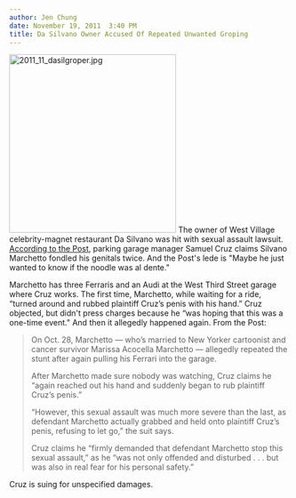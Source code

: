 ```yaml
---
author: Jen Chung
date: November 19, 2011  3:40 PM
title: Da Silvano Owner Accused Of Repeated Unwanted Groping
---
```


<p><span class="mt-enclosure mt-enclosure-image" style="display: inline;"> <img alt="2011_11_dasilgroper.jpg" src="https://web.archive.org/web/20111119230600im_/http://gothamist.com/attachments/jen/2011_11_dasilgroper.jpg" width="300" height="321" class="image-right"> </span>The owner of West Village celebrity-magnet restaurant Da Silvano was hit with sexual assault lawsuit.  <a href="https://web.archive.org/web/20111119230600/http://www.nypost.com/p/news/local/manhattan/try_da_meat_balls_mX7BKwQqQxh18qAldFepII">According to the Post</a>, parking garage manager Samuel Cruz claims Silvano Marchetto fondled his genitals twice. And the Post&apos;s lede is &quot;Maybe he just wanted to know if the noodle was al dente.&quot;</p>

<p>Marchetto has three Ferraris and an Audi at the West Third Street garage where Cruz works.  The first time, Marchetto, while waiting for a ride, &#x201C;turned around and rubbed plaintiff Cruz&#x2019;s penis with his hand.&#x201D; Cruz objected, but didn&apos;t press charges because he &#x201C;was hoping that this was a one-time event.&quot;  And then it allegedly happened again. From the Post:</p><blockquote>On Oct. 28, Marchetto &#x2014; who&#x2019;s married to New Yorker cartoonist and cancer survivor Marissa Acocella Marchetto &#x2014; allegedly repeated the stunt after again pulling his Ferrari into the garage.<p></p>

<p>After Marchetto made sure nobody was watching, Cruz claims he &#x201C;again reached out his hand and suddenly began to rub plaintiff Cruz&#x2019;s penis.&#x201D;</p>

<p>&#x201C;However, this sexual assault was much more severe than the last, as defendant Marchetto actually grabbed and held onto plaintiff Cruz&#x2019;s penis, refusing to let go,&#x201D; the suit says.</p>

<p>Cruz claims he &#x201C;firmly demanded that defendant Marchetto stop this sexual assault,&#x201D; as he &#x201C;was not only offended and disturbed . . . but was also in real fear for his personal safety.&#x201D;</p></blockquote>Cruz is suing for unspecified damages.<p></p>